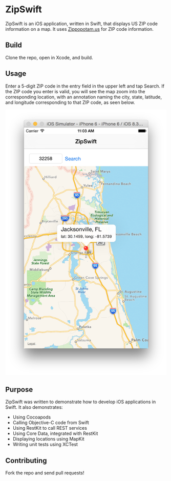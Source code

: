 # ZipSwift
ZipSwift is an iOS application, written in Swift, that displays US ZIP code information on a map. It uses [Zippopotam.us](http://www.zippopotam.us/) for ZIP code information.

## Build
Clone the repo, open in Xcode, and build.

## Usage
Enter a 5-digit ZIP code in the entry field in the upper left and tap Search. If the ZIP code you enter is valid, you will see the map zoom into the corresponding location, with an annotation naming the city, state, latitude, and longitude corresponding to that ZIP code, as seen below.

![Jacksonville](screenshots/32258.png)

## Purpose
ZipSwift was written to demonstrate how to develop iOS applications in Swift. It also demonstrates:

* Using Cocoapods
* Calling Objective-C code from Swift
* Using RestKit to call REST services
* Using Core Data, integrated with RestKit
* Displaying locations using MapKit
* Writing unit tests using XCTest

## Contributing
Fork the repo and send pull requests!
